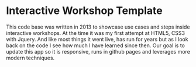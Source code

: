# Interactive Workshop Template

This code base was written in 2013 to showcase use cases and steps inside interactive workshops. At the time it was my first attempt at HTML5, CSS3 with Jquery. And like most things it went live, has run for years but as I look back on the code I see how much I have learned since then. Our goal is to update this app so it is responsive, runs in github pages and leverages more modern techniques. 
